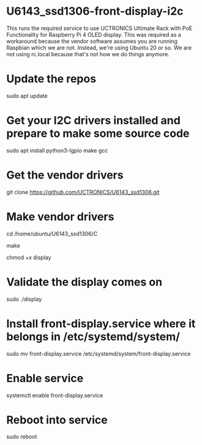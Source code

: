 # U6143_ssd1306-front-display-i2c
This runs the required service to use UCTRONICS Ultimate Rack with PoE Functionality for Raspberry Pi 4 OLED display. This was required as a workaround because the vendor software assumes you are running Raspbian which we are not. Instead, we're using Ubuntu 20 or so. We are not using rc.local because that's not how we do things anymore. 

# Update the repos
sudo apt update

# Get your I2C drivers installed and prepare to make some source code
sudo apt install python3-lgpio make gcc

# Get the vendor drivers 
git clone https://github.com/UCTRONICS/U6143_ssd1306.git

# Make vendor drivers
cd /home/ubuntu/U6143_ssd1306/C

make 

chmod +x display

# Validate the display comes on 
sudo ./display 

# Install front-display.service where it belongs in /etc/systemd/system/
sudo mv front-display.service /etc/systemd/system/front-display.service

# Enable service
systemctl enable front-display.service

# Reboot into service
sudo reboot
